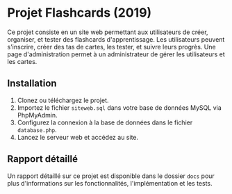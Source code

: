 # Projet Flashcards (2019)

Ce projet consiste en un site web permettant aux utilisateurs de créer, organiser, et tester des flashcards d'apprentissage. Les utilisateurs peuvent s'inscrire, créer des tas de cartes, les tester, et suivre leurs progrès. Une page d'administration permet à un administrateur de gérer les utilisateurs et les cartes.

## Installation

1. Clonez ou téléchargez le projet.
2. Importez le fichier `siteweb.sql` dans votre base de données MySQL via PhpMyAdmin.
3. Configurez la connexion à la base de données dans le fichier `database.php`.
4. Lancez le serveur web et accédez au site.

## Rapport détaillé

Un rapport détaillé sur ce projet est disponible dans le dossier `docs` pour plus d'informations sur les fonctionnalités, l'implémentation et les tests.
